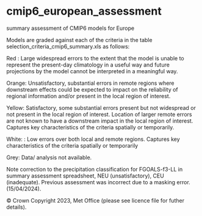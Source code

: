 # cmip6_european_assessment
summary assessment of CMIP6 models for Europe

Models are graded against each of the criteria in the table selection_criteria_cmip6_summary.xls as follows: 

Red : Large widespread errors to the extent that the model is unable to represent the present-day climatology in a useful way and future projections by the model cannot be interpreted in a meaningful way. 
 
Orange: Unsatisfactory, substantial errors in remote regions where downstream effects could be expected to impact on the reliability of regional information and/or present in the local region of interest. 

Yellow: Satisfactory, some substantial errors present but not widespread or not present in the local region of interest. Location of larger remote errors are not known to have a downstream impact in the local region of interest. Captures key characteristics of the criteria spatially or temporarily.

White: : Low errors over both local and remote regions. Captures key characteristics of the criteria spatially or temporarily

Grey: Data/ analysis not available. 

Note correction to the precipitation classification for FGOALS-f3-LL in summary assessment spreadsheet, NEU (unsatisfactory), CEU (inadequate). Previous assessment was incorrect due to a masking error. (15/04/2024). 


© Crown Copyright 2023, Met Office (please see licence file for futher details). 
